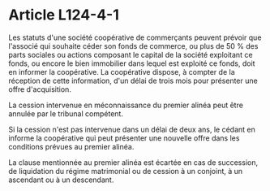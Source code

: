 # Article L124-4-1

Les statuts d'une société coopérative de commerçants peuvent prévoir que l'associé qui souhaite céder son fonds de commerce, ou plus de 50 % des parts sociales ou actions composant le capital de la société exploitant ce fonds, ou encore le bien immobilier dans lequel est exploité ce fonds, doit en informer la coopérative. La coopérative dispose, à compter de la réception de cette information, d'un délai de trois mois pour présenter une offre d'acquisition.

La cession intervenue en méconnaissance du premier alinéa peut être annulée par le tribunal compétent.

Si la cession n'est pas intervenue dans un délai de deux ans, le cédant en informe la coopérative qui peut présenter une nouvelle offre dans les conditions prévues au premier alinéa.

La clause mentionnée au premier alinéa est écartée en cas de succession, de liquidation du régime matrimonial ou de cession à un conjoint, à un ascendant ou à un descendant.
